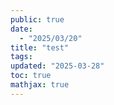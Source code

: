 ```yaml
---
public: true
date:
  - "2025/03/20"
title: "test"
tags:
updated: "2025-03-28"
toc: true
mathjax: true
---
```







